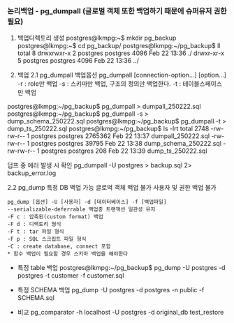 ### 논리백업 - pg_dumpall (글로벌 객체 또한 백업하기 때문에 슈퍼유저 권한필요)

1. 백업디렉토리 생성
postgres@lkmpg:~$ mkdir pg_backup
postgres@lkmpg:~$ cd pg_backup/
postgres@lkmpg:~/pg_backup$ ll
total 8
drwxrwxr-x 2 postgres postgres 4096 Feb 22 13:36 ./
drwxr-xr-x 5 postgres postgres 4096 Feb 22 13:36 ../

2. 백업 
2.1 pg_dumpall
	백업옵션 
	pg_dumpall [connection-option...] [option...]
	-r : role만 백업
	-s : 스키마만 백업, 구조의 정의만 백업한다.
	-t : 테이블스페이스만 백업

postgres@lkmpg:~/pg_backup$ pg_dumpall > dumpall_250222.sql
postgres@lkmpg:~/pg_backup$ pg_dumpall -s > dump_schema_250222.sql
postgres@lkmpg:~/pg_backup$ pg_dumpall -t > dump_ts_250222.sql
postgres@lkmpg:~/pg_backup$ ls -lrt
total 2748
-rw-rw-r-- 1 postgres postgres 2765362 Feb 22 13:37 dumpall_250222.sql
-rw-rw-r-- 1 postgres postgres   39795 Feb 22 13:38 dump_schema_250222.sql
-rw-rw-r-- 1 postgres postgres     208 Feb 22 13:39 dump_ts_250222.sql

덥프 중 에러 발생 시 확인
pg_dumpall -U postgres > backup.sql 2> backup_error.log

2.2 pg_dump
	특정 DB 백업 가능
	글로벅 객체 백업 불가
	사용자 및 권한 백업 불가

	pg_dump [옵션] -U [사용자] -d [데이터베이스] -f [백업파일]
	--serializable-deferrable 백업중 트랜잭션 일관성 유지
	-F c : 압축된(custom format) 백업
	-F d : 디렉토리 형식
	-F t : tar 파일 형식
	-F p : SQL 스크립트 파일 형식 
	-C : create database, connect 포함
	* 함수 백업이 필요할 경우 스키마 백업을 해야한다

	
- 특정 table 백업
postgres@lkmpg:~/pg_backup$ pg_dump -U postgres -d postgres -t customer -f customer.sql

- 특정 SCHEMA 백업
pg_dump -U postgres -d postgres -n public -f SCHEMA.sql

* 비교 
pg_comparator -h localhost -U postgres -d original_db test_restore

